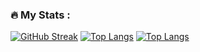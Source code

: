
### :fire: My Stats :


[![GitHub Streak](http://github-readme-streak-stats.herokuapp.com?user=mohameodo&theme=dark&background=000000)](https://git.io/streak-stats)
[![Top Langs](https://github-readme-stats.vercel.app/api/top-langs/?username=mohameodo)](https://github.com/anuraghazra/github-readme-stats)
[![Top Langs](https://github-readme-stats.vercel.app/api/top-langs/?username=mohameodo&layout=compact&theme=vision-friendly-dark)](https://github.com/anuraghazra/github-readme-stats)







<!--- 👀 I’m interested in ...
- 🌱 I’m currently learning ...
- 💞️ I’m looking to collaborate on ...
- 📫 How to reach me ...
- 😄 Pronouns: ...
- ⚡ Fun fact: ...

<!---
mohameodo/mohameodo is a ✨ special ✨ repository because its `README.md` (this file) appears on your GitHub profile.
You can click the Preview link to take a look at your changes.
--->
